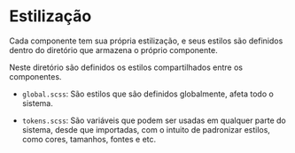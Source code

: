 # Estilização

Cada componente tem sua própria estilização, e seus estilos são definidos
dentro do diretório que armazena o próprio componente.

Neste diretório são definidos os estilos compartilhados entre os componentes.

- `global.scss`: São estilos que são definidos globalmente, afeta todo o sistema.

- `tokens.scss`: São variáveis que podem ser usadas em qualquer parte do sistema,
  desde que importadas, com o intuito de padronizar estilos, como cores, tamanhos, fontes e etc.
